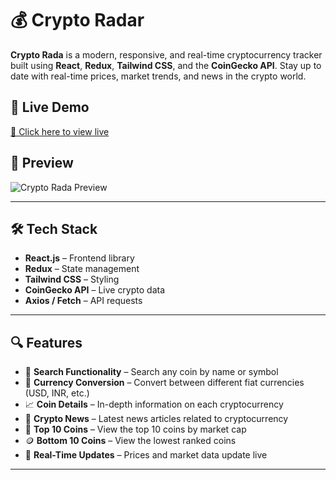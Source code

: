 # 💰 Crypto Radar

**Crypto Rada** is a modern, responsive, and real-time cryptocurrency tracker built using **React**, **Redux**, **Tailwind CSS**, and the **CoinGecko API**. Stay up to date with real-time prices, market trends, and news in the crypto world.

## 🚀 Live Demo

[🔗 Click here to view live]([https://your-live-link.com](https://cryptoradarr.netlify.app/))

## 📸 Preview

![Crypto Rada Preview](./preview.png)

---

## 🛠️ Tech Stack

- **React.js** – Frontend library
- **Redux** – State management
- **Tailwind CSS** – Styling
- **CoinGecko API** – Live crypto data
- **Axios / Fetch** – API requests

---

## 🔍 Features

- 🔎 **Search Functionality** – Search any coin by name or symbol  
- 💱 **Currency Conversion** – Convert between different fiat currencies (USD, INR, etc.)  
- 📈 **Coin Details** – In-depth information on each cryptocurrency  
- 📰 **Crypto News** – Latest news articles related to cryptocurrency  
- 🥇 **Top 10 Coins** – View the top 10 coins by market cap  
- 🪙 **Bottom 10 Coins** – View the lowest ranked coins  
- 🔄 **Real-Time Updates** – Prices and market data update live  

---


